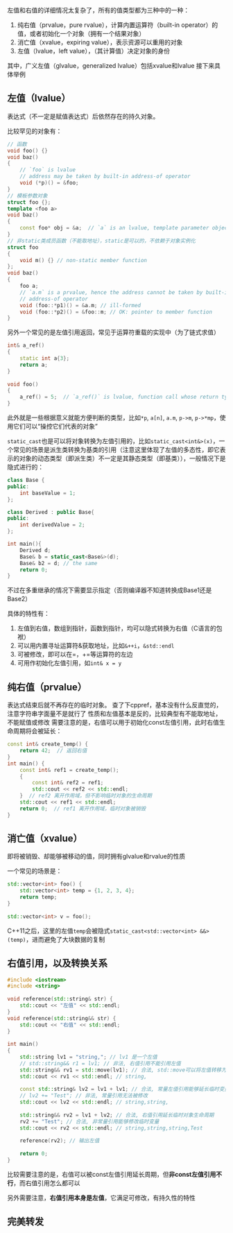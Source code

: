 左值和右值的详细情况太复杂了，所有的值类型都为三种中的一种：

1. 纯右值（prvalue，pure rvalue），计算内置运算符（built-in operator）的值，或者初始化一个对象（拥有一个结果对象）
2. 消亡值（xvalue，expiring value），表示资源可以重用的对象
3. 左值（lvalue，left value），（其计算值）决定对象的身份

其中，广义左值（glvalue，generalized lvalue）包括xvalue和lvalue
接下来具体举例

## 左值（lvalue）

表达式（不一定是赋值表达式）后依然存在的持久对象。

比较罕见的对象有：

```C++
// 函数
void foo() {}
void baz()
{
    // `foo` is lvalue
    // address may be taken by built-in address-of operator
    void (*p)() = &foo;
}
// 模板参数对象
struct foo {};
template <foo a>
void baz()
{
    const foo* obj = &a;  // `a` is an lvalue, template parameter object
}
// 非static类成员函数（不能取地址），static是可以的，不依赖于对象实例化
struct foo
{
    void m() {} // non-static member function
};
void baz()
{
    foo a;
    // `a.m` is a prvalue, hence the address cannot be taken by built-in
    // address-of operator
    void (foo::*p1)() = &a.m; // ill-formed
    void (foo::*p2)() = &foo::m; // OK: pointer to member function
}

```

另外一个常见的是左值引用返回，常见于运算符重载的实现中（为了链式求值）

```C++
int& a_ref()
{
    static int a{3};
    return a;
}
 
void foo()
{
    a_ref() = 5;  // `a_ref()` is lvalue, function call whose return type is lvalue reference
}
```

此外就是一些根据意义就能方便判断的类型，比如`*p`, `a[n]`, `a.m`, `p->m`, `p->*mp`，使用它们可以“操控它们代表的对象”

`static_cast`也是可以将对象转换为左值引用的，比如`static_cast<int&>(x)`，一个常见的场景是派生类转换为基类的引用（注意这里体现了左值的多态性，即它表示的对象的动态类型（即派生类）不一定是其静态类型（即基类）），一般情况下是隐式进行的：

```C++
class Base {
public:
    int baseValue = 1;
};

class Derived : public Base{
public:
    int derivedValue = 2;
};

int main(){
    Derived d;
    Base& b = static_cast<Base&>(d);
    Base& b2 = d; // the same
    return 0;
}
```

不过在多重继承的情况下需要显示指定（否则编译器不知道转换成Base1还是Base2）

具体的特性有：
1.  左值到右值，数组到指针，函数到指针，均可以隐式转换为右值（C语言的包袱）
2.  可以用内置寻址运算符&获取地址，比如`&++i`，`&std::endl`
3.  可被修改，即可以在=，+=等运算符的左边
4.  可用作初始化左值引用，如`int& x = y`

## 纯右值（prvalue）

表达式结束后就不再存在的临时对象。
查了下cppref，基本没有什么反直觉的，注意字符串字面量不是就行了
性质和左值基本是反的，比较典型有不能取地址，不能赋值或修改
需要注意的是，右值可以用于初始化const左值引用，此时右值生命周期将会被延长：

```C++
const int& create_temp() {
    return 42;  // 返回右值
}
int main() {
    const int& ref1 = create_temp();
    {
        const int& ref2 = ref1;
        std::cout << ref2 << std::endl; 
    }  // ref2 离开作用域，但不影响临时对象的生命周期
    std::cout << ref1 << std::endl; 
    return 0;  // ref1 离开作用域，临时对象被销毁
}
```

## 消亡值（xvalue）

即将被销毁、却能够被移动的值，同时拥有glvalue和rvalue的性质

一个常见的场景是：

```C++
std::vector<int> foo() {  
    std::vector<int> temp = {1, 2, 3, 4};  
    return temp;  
}  
  
std::vector<int> v = foo();
```

C++11之后，这里的左值`temp`会被隐式`static_cast<std::vector<int> &&>(temp)`，进而避免了大块数据的复制

## 右值引用，以及转换关系

```C++
#include <iostream>  
#include <string>  
  
void reference(std::string& str) {  
    std::cout << "左值" << std::endl;  
}  
void reference(std::string&& str) {  
    std::cout << "右值" << std::endl;  
}  
  
int main()  
{  
    std::string lv1 = "string,"; // lv1 是一个左值  
    // std::string&& r1 = lv1; // 非法, 右值引用不能引用左值  
    std::string&& rv1 = std::move(lv1); // 合法, std::move可以将左值转移为右值  
    std::cout << rv1 << std::endl; // string,  
  
    const std::string& lv2 = lv1 + lv1; // 合法, 常量左值引用能够延长临时变量的生命周期  
    // lv2 += "Test"; // 非法, 常量引用无法被修改  
    std::cout << lv2 << std::endl; // string,string,  
  
    std::string&& rv2 = lv1 + lv2; // 合法, 右值引用延长临时对象生命周期  
    rv2 += "Test"; // 合法, 非常量引用能够修改临时变量  
    std::cout << rv2 << std::endl; // string,string,string,Test  
  
    reference(rv2); // 输出左值  
  
    return 0;  
}
```

比较需要注意的是，右值可以被const左值引用延长周期，但**非const左值引用不行**，而右值引用怎么都可以

另外需要注意，**右值引用本身是左值**，它满足可修改，有持久性的特性

## 完美转发



